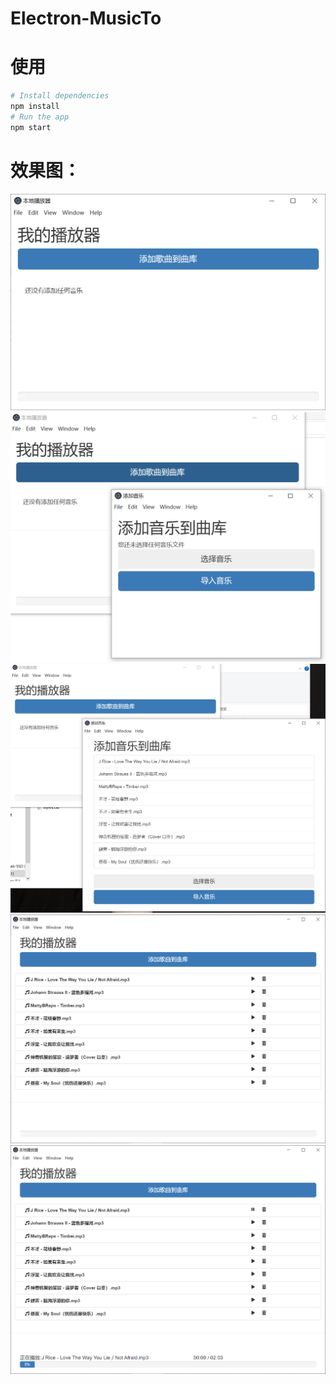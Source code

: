 ﻿# Electron-MusicTo 

# 使用

```bash
# Install dependencies
npm install
# Run the app
npm start
```

# 效果图：

![1](https://github.com/Web-Wss/Electron-Music/blob/main/1.png)
![1](https://github.com/Web-Wss/Electron-Music/blob/main/2.png)
![1](https://github.com/Web-Wss/Electron-Music/blob/main/3.png)
![1](https://github.com/Web-Wss/Electron-Music/blob/main/4.png)
![5](https://github.com/Web-Wss/Electron-Music/blob/main/5.png)
